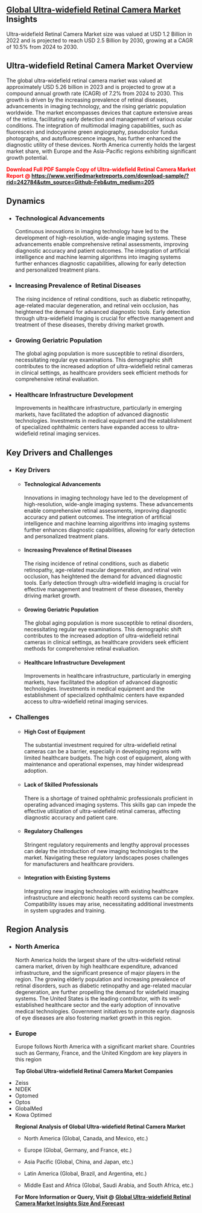 <h2><a href="https://www.verifiedmarketreports.com/download-sample/?rid=242784&amp;utm_source=Github&amp;utm_medium=205" target="_blank">Global Ultra-widefield Retinal Camera Market</a> Insights</h2><p>Ultra-widefield Retinal Camera Market size was valued at USD 1.2 Billion in 2022 and is projected to reach USD 2.5 Billion by 2030, growing at a CAGR of 10.5% from 2024 to 2030.</p><p> <h2>Ultra-widefield Retinal Camera Market Overview</h2> <p>The global ultra-widefield retinal camera market was valued at approximately USD 5.26 billion in 2023 and is projected to grow at a compound annual growth rate (CAGR) of 7.2% from 2024 to 2030. This growth is driven by the increasing prevalence of retinal diseases, advancements in imaging technology, and the rising geriatric population worldwide. The market encompasses devices that capture extensive areas of the retina, facilitating early detection and management of various ocular conditions. The integration of multimodal imaging capabilities, such as fluorescein and indocyanine green angiography, pseudocolor fundus photographs, and autofluorescence images, has further enhanced the diagnostic utility of these devices. North America currently holds the largest market share, with Europe and the Asia-Pacific regions exhibiting significant growth potential. </p> <p><strong><p><span class=""><span style="color: #ff0000;"><strong>Download Full PDF Sample Copy of Ultra-widefield Retinal Camera Market Report</strong> @ </span><a href="https://www.verifiedmarketreports.com/download-sample/?rid=242784&amp;utm_source=Github-Feb&amp;utm_medium=205" target="_blank">https://www.verifiedmarketreports.com/download-sample/?rid=242784&amp;utm_source=Github-Feb&amp;utm_medium=205</a></span></p></strong></p> <h2>Dynamics</h2> <ul> <li><h3>Technological Advancements</h3> <p>Continuous innovations in imaging technology have led to the development of high-resolution, wide-angle imaging systems. These advancements enable comprehensive retinal assessments, improving diagnostic accuracy and patient outcomes. The integration of artificial intelligence and machine learning algorithms into imaging systems further enhances diagnostic capabilities, allowing for early detection and personalized treatment plans. </p> </li> <li><h3>Increasing Prevalence of Retinal Diseases</h3> <p>The rising incidence of retinal conditions, such as diabetic retinopathy, age-related macular degeneration, and retinal vein occlusion, has heightened the demand for advanced diagnostic tools. Early detection through ultra-widefield imaging is crucial for effective management and treatment of these diseases, thereby driving market growth. </p> </li> <li><h3>Growing Geriatric Population</h3> <p>The global aging population is more susceptible to retinal disorders, necessitating regular eye examinations. This demographic shift contributes to the increased adoption of ultra-widefield retinal cameras in clinical settings, as healthcare providers seek efficient methods for comprehensive retinal evaluation. </p> </li> <li><h3>Healthcare Infrastructure Development</h3> <p>Improvements in healthcare infrastructure, particularly in emerging markets, have facilitated the adoption of advanced diagnostic technologies. Investments in medical equipment and the establishment of specialized ophthalmic centers have expanded access to ultra-widefield retinal imaging services. </p> </li> </ul> <h2>Key Drivers and Challenges</h2> <ul> <li><h3>Key Drivers</h3> <ul> <li><h4>Technological Advancements</h4> <p>Innovations in imaging technology have led to the development of high-resolution, wide-angle imaging systems. These advancements enable comprehensive retinal assessments, improving diagnostic accuracy and patient outcomes. The integration of artificial intelligence and machine learning algorithms into imaging systems further enhances diagnostic capabilities, allowing for early detection and personalized treatment plans. </p> </li> <li><h4>Increasing Prevalence of Retinal Diseases</h4> <p>The rising incidence of retinal conditions, such as diabetic retinopathy, age-related macular degeneration, and retinal vein occlusion, has heightened the demand for advanced diagnostic tools. Early detection through ultra-widefield imaging is crucial for effective management and treatment of these diseases, thereby driving market growth. </p> </li> <li><h4>Growing Geriatric Population</h4> <p>The global aging population is more susceptible to retinal disorders, necessitating regular eye examinations. This demographic shift contributes to the increased adoption of ultra-widefield retinal cameras in clinical settings, as healthcare providers seek efficient methods for comprehensive retinal evaluation. </p> </li> <li><h4>Healthcare Infrastructure Development</h4> <p>Improvements in healthcare infrastructure, particularly in emerging markets, have facilitated the adoption of advanced diagnostic technologies. Investments in medical equipment and the establishment of specialized ophthalmic centers have expanded access to ultra-widefield retinal imaging services. </p> </li> </ul> </li> <li><h3>Challenges</h3> <ul> <li><h4>High Cost of Equipment</h4> <p>The substantial investment required for ultra-widefield retinal cameras can be a barrier, especially in developing regions with limited healthcare budgets. The high cost of equipment, along with maintenance and operational expenses, may hinder widespread adoption. </p> </li> <li><h4>Lack of Skilled Professionals</h4> <p>There is a shortage of trained ophthalmic professionals proficient in operating advanced imaging systems. This skills gap can impede the effective utilization of ultra-widefield retinal cameras, affecting diagnostic accuracy and patient care. </p> </li> <li><h4>Regulatory Challenges</h4> <p>Stringent regulatory requirements and lengthy approval processes can delay the introduction of new imaging technologies to the market. Navigating these regulatory landscapes poses challenges for manufacturers and healthcare providers. </p> </li> <li><h4>Integration with Existing Systems</h4> <p>Integrating new imaging technologies with existing healthcare infrastructure and electronic health record systems can be complex. Compatibility issues may arise, necessitating additional investments in system upgrades and training. </p> </li> </ul> </li> </ul> <h2>Region Analysis</h2> <ul> <li><h3>North America</h3> <p>North America holds the largest share of the ultra-widefield retinal camera market, driven by high healthcare expenditure, advanced infrastructure, and the significant presence of major players in the region. The growing elderly population and increasing prevalence of retinal disorders, such as diabetic retinopathy and age-related macular degeneration, are further propelling the demand for widefield imaging systems. The United States is the leading contributor, with its well-established healthcare sector and the early adoption of innovative medical technologies. Government initiatives to promote early diagnosis of eye diseases are also fostering market growth in this region. </p> </li> <li><h3>Europe</h3> <p>Europe follows North America with a significant market share. Countries such as Germany, France, and the United Kingdom are key players in this region</p><p><strong>Top Global Ultra-widefield Retinal Camera Market Companies</strong></p><div data-test-id=""><p><li>Zeiss</li><li> NIDEK</li><li> Optomed</li><li> Optos</li><li> GlobalMed</li><li> Kowa Optimed</li></p><div><strong>Regional Analysis of&nbsp;Global Ultra-widefield Retinal Camera Market</strong></div><ul><li dir="ltr"><p dir="ltr">North America&nbsp;(Global, Canada, and Mexico, etc.)</p></li><li dir="ltr"><p dir="ltr">Europe (Global, Germany, and France, etc.)</p></li><li dir="ltr"><p dir="ltr">Asia Pacific&nbsp;(Global, China, and Japan, etc.)</p></li><li dir="ltr"><p dir="ltr">Latin America&nbsp;(Global, Brazil, and Argentina, etc.)</p></li><li dir="ltr">Middle East and Africa&nbsp;(Global, Saudi Arabia, and South Africa, etc.)</li></ul><p><strong>For More Information or Query, Visit @&nbsp;</strong><strong><a href="https://www.verifiedmarketreports.com/product/ultra-widefield-retinal-camera-market/?utm_source=Github&amp;utm_medium=205" target="_blank">Global Ultra-widefield Retinal Camera Market Insights Size And Forecast</a></strong></p></div>
